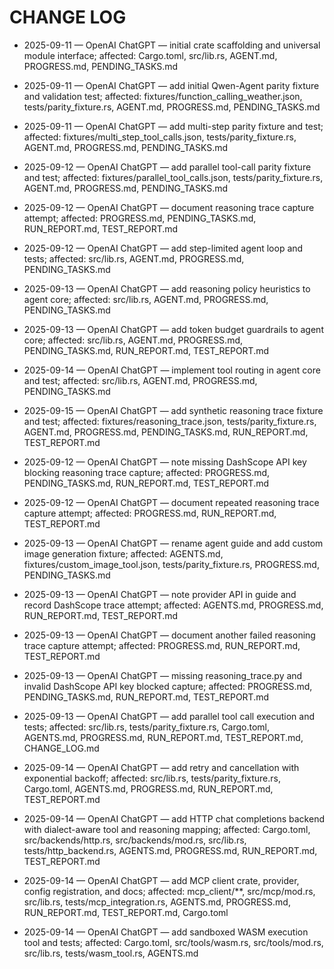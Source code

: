# CHANGE LOG

- 2025-09-11 — OpenAI ChatGPT — initial crate scaffolding and universal module interface; affected: Cargo.toml, src/lib.rs, AGENT.md, PROGRESS.md, PENDING_TASKS.md
- 2025-09-11 — OpenAI ChatGPT — add initial Qwen-Agent parity fixture and validation test; affected: fixtures/function_calling_weather.json, tests/parity_fixture.rs, AGENT.md, PROGRESS.md, PENDING_TASKS.md
- 2025-09-11 — OpenAI ChatGPT — add multi-step parity fixture and test; affected: fixtures/multi_step_tool_calls.json, tests/parity_fixture.rs, AGENT.md, PROGRESS.md, PENDING_TASKS.md
- 2025-09-12 — OpenAI ChatGPT — add parallel tool-call parity fixture and test; affected: fixtures/parallel_tool_calls.json, tests/parity_fixture.rs, AGENT.md, PROGRESS.md, PENDING_TASKS.md
- 2025-09-12 — OpenAI ChatGPT — document reasoning trace capture attempt; affected: PROGRESS.md, PENDING_TASKS.md, RUN_REPORT.md, TEST_REPORT.md
- 2025-09-12 — OpenAI ChatGPT — add step-limited agent loop and tests; affected: src/lib.rs, AGENT.md, PROGRESS.md, PENDING_TASKS.md
- 2025-09-13 — OpenAI ChatGPT — add reasoning policy heuristics to agent core; affected: src/lib.rs, AGENT.md, PROGRESS.md, PENDING_TASKS.md
- 2025-09-13 — OpenAI ChatGPT — add token budget guardrails to agent core; affected: src/lib.rs, AGENT.md, PROGRESS.md, PENDING_TASKS.md, RUN_REPORT.md, TEST_REPORT.md
- 2025-09-14 — OpenAI ChatGPT — implement tool routing in agent core and test; affected: src/lib.rs, AGENT.md, PROGRESS.md, PENDING_TASKS.md
- 2025-09-15 — OpenAI ChatGPT — add synthetic reasoning trace fixture and test; affected: fixtures/reasoning_trace.json, tests/parity_fixture.rs, AGENT.md, PROGRESS.md, PENDING_TASKS.md, RUN_REPORT.md, TEST_REPORT.md
- 2025-09-12 — OpenAI ChatGPT — note missing DashScope API key blocking reasoning trace capture; affected: PROGRESS.md, PENDING_TASKS.md, RUN_REPORT.md, TEST_REPORT.md
- 2025-09-12 — OpenAI ChatGPT — document repeated reasoning trace capture attempt; affected: PROGRESS.md, RUN_REPORT.md, TEST_REPORT.md
- 2025-09-13 — OpenAI ChatGPT — rename agent guide and add custom image generation fixture; affected: AGENTS.md, fixtures/custom_image_tool.json, tests/parity_fixture.rs, PROGRESS.md, PENDING_TASKS.md
- 2025-09-13 — OpenAI ChatGPT — note provider API in guide and record DashScope trace attempt; affected: AGENTS.md, PROGRESS.md, RUN_REPORT.md, TEST_REPORT.md

- 2025-09-13 — OpenAI ChatGPT — document another failed reasoning trace capture attempt; affected: PROGRESS.md, RUN_REPORT.md, TEST_REPORT.md
- 2025-09-13 — OpenAI ChatGPT — missing reasoning_trace.py and invalid DashScope API key blocked capture; affected: PROGRESS.md, PENDING_TASKS.md, RUN_REPORT.md, TEST_REPORT.md
- 2025-09-13 — OpenAI ChatGPT — add parallel tool call execution and tests; affected: src/lib.rs, tests/parity_fixture.rs, Cargo.toml, AGENTS.md, PROGRESS.md, RUN_REPORT.md, TEST_REPORT.md, CHANGE_LOG.md
- 2025-09-14 — OpenAI ChatGPT — add retry and cancellation with exponential backoff; affected: src/lib.rs, tests/parity_fixture.rs, Cargo.toml, AGENTS.md, PROGRESS.md, RUN_REPORT.md, TEST_REPORT.md
- 2025-09-14 — OpenAI ChatGPT — add HTTP chat completions backend with dialect-aware tool and reasoning mapping; affected: Cargo.toml, src/backends/http.rs, src/backends/mod.rs, src/lib.rs, tests/http_backend.rs, AGENTS.md, PROGRESS.md, RUN_REPORT.md, TEST_REPORT.md
- 2025-09-14 — OpenAI ChatGPT — add MCP client crate, provider, config registration, and docs; affected: mcp_client/**, src/mcp/mod.rs, src/lib.rs, tests/mcp_integration.rs, AGENTS.md, PROGRESS.md, RUN_REPORT.md, TEST_REPORT.md, Cargo.toml
- 2025-09-14 — OpenAI ChatGPT — add sandboxed WASM execution tool and tests; affected: Cargo.toml, src/tools/wasm.rs, src/tools/mod.rs, src/lib.rs, tests/wasm_tool.rs, AGENTS.md
